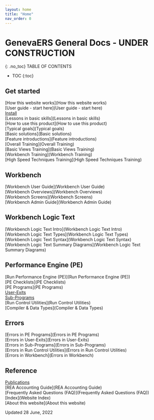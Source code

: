 ```yaml
---
layout: home
title: "Home"
nav_order: 0
---
```


# GenevaERS General Docs - UNDER CONSTRUCTION
{: .no_toc}
TABLE OF CONTENTS 
 - TOC
{:toc}  
  
## Get started
  
[How this website works](How this website works)  
[User guide - start here](User guide - start here)  
[Install](Install)  
[Lessons in basic skills](Lessons in basic skills)  
[How to use this product](How to use this product)  
[Typical goals](Typical goals)  
[Basic solutions](Basic solutions)  
[Feature introductions](Feature introductions)  
[Overall Training](Overall Training)  
[Basic Views Training](Basic Views Training)  
[Workbench Training](Workbench Training)  
[High Speed Techniques Training](High Speed Techniques Training)  
  
## Workbench
  
[Workbench User Guide](Workbench User Guide)  
[Workbench Overviews](Workbench Overviews)  
[Workbench Screens](Workbench Screens)  
[Workbench Admin Guide](Workbench Admin Guide)  
  
## Workbench Logic Text
  
[Workbench Logic Text Intro](Workbench Logic Text Intro)  
[Workbench Logic Text Types](Workbench Logic Text Types)  
[Workbench Logic Text Syntax](Workbench Logic Text Syntax)  
[Workbench Logic Text Summary Diagrams](Workbench Logic Text Summary Diagrams)  
  
## Performance Engine (PE)
  
[Run Performance Engine (PE)](Run Performance Engine (PE))  
[PE Checklists](PE Checklists)  
[PE Programs](PE Programs)  
[User-Exits](User-Exits)  
[Sub-Programs](Sub-Programs)  
[Run Control Utilities](Run Control Utilities)  
[Compiler & Data Types](Compiler & Data Types)  

## Errors
  
[Errors in PE Programs](Errors in PE Programs)  
[Errors in User-Exits](Errors in User-Exits)  
[Errors in Sub-Programs](Errors in Sub-Programs)  
[Errors in Run Control Utilities](Errors in Run Control Utilities)  
[Errors in Workbench](Errors in Workbench)  
  
## Reference
  
[Publications](Publications)  
[REA Accounting Guide](REA Accounting Guide)  
[Frequently Asked Questions (FAQ)](Frequently Asked Questions (FAQ))  
[Index](Website Index)  
[About this website](About this website)  

Updated 28 June, 2022
